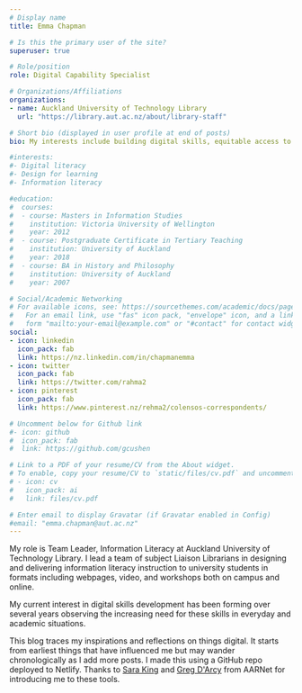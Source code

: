 ```yaml
---
# Display name
title: Emma Chapman

# Is this the primary user of the site?
superuser: true

# Role/position
role: Digital Capability Specialist

# Organizations/Affiliations
organizations:
- name: Auckland University of Technology Library
  url: "https://library.aut.ac.nz/about/library-staff"

# Short bio (displayed in user profile at end of posts)
bio: My interests include building digital skills, equitable access to information.

#interests:
#- Digital literacy
#- Design for learning
#- Information literacy

#education:
#  courses:
#  - course: Masters in Information Studies
#    institution: Victoria University of Wellington
#    year: 2012
#  - course: Postgraduate Certificate in Tertiary Teaching
#    institution: University of Auckland
#    year: 2018
#  - course: BA in History and Philosophy
#    institution: University of Auckland
#    year: 2007

# Social/Academic Networking
# For available icons, see: https://sourcethemes.com/academic/docs/page-builder/#icons
#   For an email link, use "fas" icon pack, "envelope" icon, and a link in the
#   form "mailto:your-email@example.com" or "#contact" for contact widget.
social:
- icon: linkedin
  icon_pack: fab
  link: https://nz.linkedin.com/in/chapmanemma
- icon: twitter
  icon_pack: fab
  link: https://twitter.com/rahma2
- icon: pinterest
  icon_pack: fab
  link: https://www.pinterest.nz/rehma2/colensos-correspondents/

# Uncomment below for Github link
#- icon: github
#  icon_pack: fab
#  link: https://github.com/gcushen

# Link to a PDF of your resume/CV from the About widget.
# To enable, copy your resume/CV to `static/files/cv.pdf` and uncomment the lines below.
# - icon: cv
#   icon_pack: ai
#   link: files/cv.pdf

# Enter email to display Gravatar (if Gravatar enabled in Config)
#email: "emma.chapman@aut.ac.nz"
---
```


My role is Team Leader, Information Literacy at Auckland University of Technology Library. I lead a team of subject Liaison Librarians in designing and delivering information literacy instruction to university students in formats including webpages, video, and workshops both on campus and online.

My current interest in digital skills development has been forming over several years observing the increasing need for these skills in everyday and academic situations.

This blog traces my inspirations and reflections on things digital. It starts from earliest things that have influenced me but may wander chronologically as I add more posts. I made this using a GitHub repo deployed to Netlify. Thanks to [Sara King](https://au.linkedin.com/in/sara-king-85695472) and [Greg D'Arcy](https://temp0st.net/) from AARNet for introducing me to these tools.
